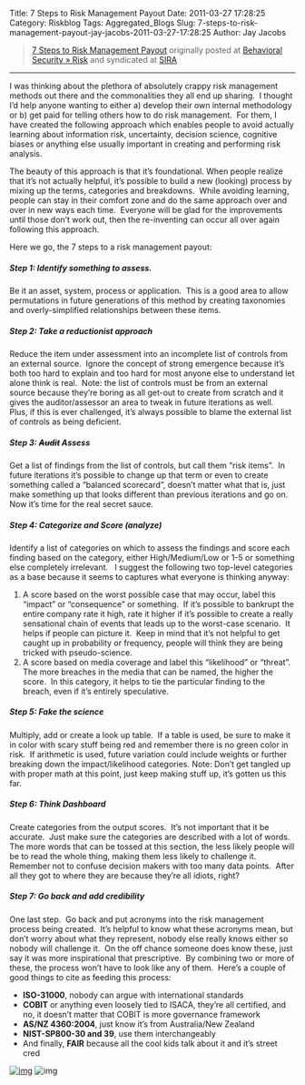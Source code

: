 Title: 7 Steps to Risk Management Payout
Date: 2011-03-27 17:28:25
Category: Riskblog
Tags: Aggregated_Blogs
Slug: 7-steps-to-risk-management-payout-jay-jacobs-2011-03-27-17:28:25
Author: Jay Jacobs

>[7 Steps to Risk Management Payout](http://beechplane.wordpress.com/2011/03/27/7-steps-to-risk-management-payout/) originally posted at [Behavioral Security » Risk](http://beechplane.wordpress.com) and syndicated at [SIRA](http://societyinforisk.org)
***
I was thinking about the plethora of absolutely crappy risk management methods out there and the commonalities they all end up sharing.  I thought I’d help anyone wanting to either a) develop their own internal methodology or b) get paid for telling others how to do risk management.  For them, I have created the following approach which enables people to avoid actually learning about information risk, uncertainty, decision science, cognitive biases or anything else usually important in creating and performing risk analysis.

The beauty of this approach is that it’s foundational. When people realize that it’s not actually helpful, it’s possible to build a new (looking) process by mixing up the terms, categories and breakdowns.  While avoiding learning, people can stay in their comfort zone and do the same approach over and over in new ways each time.  Everyone will be glad for the improvements until those don’t work out, then the re-inventing can occur all over again following this approach.

Here we go, the 7 steps to a risk management payout:

##### Step 1: Identify something to assess. 

Be it an asset, system, process or application.  This is a good area to allow permutations in future generations of this method by creating taxonomies and overly-simplified relationships between these items.

##### Step 2: Take a reductionist approach

Reduce the item under assessment into an incomplete list of controls from an external source.  Ignore the concept of strong emergence because it’s both too hard to explain and too hard for most anyone else to understand let alone think is real.  Note: the list of controls must be from an external source because they’re boring as all get-out to create from scratch and it gives the auditor/assessor an area to tweak in future iterations as well.  Plus, if this is ever challenged, it’s always possible to blame the external list of controls as being deficient.

##### Step 3: ~~Audit~~ Assess

Get a list of findings from the list of controls, but call them “risk items”.  In future iterations it’s possible to change up that term or even to create something called a “balanced scorecard”, doesn’t matter what that is, just make something up that looks different than previous iterations and go on.  Now it’s time for the real secret sauce.

##### Step 4: Categorize and Score (analyze)

Identify a list of categories on which to assess the findings and score each finding based on the category, either High/Medium/Low or 1-5 or something else completely irrelevant.   I suggest the following two top-level categories as a base because it seems to captures what everyone is thinking anyway:

1.  A score based on the worst possible case that may occur, label this “impact” or “consequence” or something.  If it’s possible to bankrupt the entire company rate it high, rate it higher if it’s possible to create a really sensational chain of events that leads up to the worst-case scenario.  It helps if people can picture it.  Keep in mind that it’s not helpful to get caught up in probability or frequency, people will think they are being tricked with pseudo-science.
2.  A score based on media coverage and label this “likelihood” or “threat”.  The more breaches in the media that can be named, the higher the score.  In this category, it helps to tie the particular finding to the breach, even if it’s entirely speculative.

##### Step 5: Fake the science

Multiply, add or create a look up table.  If a table is used, be sure to make it in color with scary stuff being red and remember there is no green color in risk.  If arithmetic is used, future variation could include weights or further breaking down the impact/likelihood categories. Note: Don’t get tangled up with proper math at this point, just keep making stuff up, it’s gotten us this far. 

##### Step 6: Think Dashboard

Create categories from the output scores.  It’s not important that it be accurate.  Just make sure the categories are described with a lot of words.  The more words that can be tossed at this section, the less likely people will be to read the whole thing, making them less likely to challenge it.  Remember not to confuse decision makers with too many data points.  After all they got to where they are because they’re all idiots, right?

##### Step 7: Go back and add credibility

One last step.  Go back and put acronyms into the risk management process being created.  It’s helpful to know what these acronyms mean, but don’t worry about what they represent, nobody else really knows either so nobody will challenge it.  On the off chance someone does know these, just say it was more inspirational that prescriptive.  By combining two or more of these, the process won’t have to look like any of them.  Here’s a couple of good things to cite as feeding this process:

-   **ISO-31000**, nobody can argue with international standards
-   **COBIT** or anything even loosely tied to ISACA, they’re all certified, and no, it doesn’t matter that COBIT is more governance framework
-   **AS/NZ 4360:2004**, just know it’s from Australia/New Zealand
-   **NIST-SP800-30 and 39**, use them interchangeably
-   And finally, **FAIR** because all the cool kids talk about it and it’s street cred

[![img](http://feeds.wordpress.com/1.0/comments/beechplane.wordpress.com/74/)](http://feeds.wordpress.com/1.0/gocomments/beechplane.wordpress.com/74/) ![img](http://stats.wordpress.com/b.gif?host=beechplane.wordpress.com&blog=13708129&post=74&subd=beechplane&ref=&feed=1)


